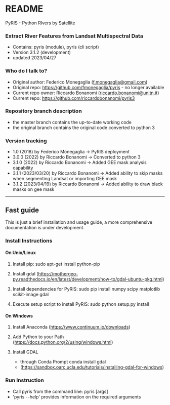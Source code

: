 # README

PyRIS - Python RIvers by Satellite

### Extract River Features from Landsat Multispectral Data

* Contains: pyris (module), pyris (cli script)
* Version 3.1.2 (development)
* updated 2023/04/27

### Who do I talk to?

* Original author: Federico Monegaglia (f.monegaglia@gmail.com)
* Original repo: https://github.com/fmonegaglia/pyris - no longer available
* Current repo owner: Riccardo Bonanomi (riccardo.bonanomi@unitn.it)
* Current repo: https://github.com/riccardobonanomi/pyris3

### Repository branch description
- the master branch contains the up-to-date working code
- the original branch contains the original code converted to python 3

### Version tracking
- 1.0   (2018) 	 by Federico Monegaglia -> PyRIS deployment
- 3.0.0 (2022)       by Riccardo Bonanomi   -> Converted to python 3
- 3.1.0 (2022)       by Riccardo Bonanomi   -> Added GEE mask analysis capability
- 3.1.1 (2023/03/20) by Riccardo Bonanomi   -> Added ability to skip masks when segmenting Landsat or importing GEE mask
- 3.1.2 (2023/04/19) by Riccardo Bonanomi   -> Added ability to draw black masks on gee mask

-------------
## Fast guide
This is just a brief installation and usage guide, a more comprehensive documentation is under development.

### Install Instructions

#### On Unix/Linux

1) Install pip:
     sudo apt-get install python-pip

2) Install gdal (https://mothergeo-py.readthedocs.io/en/latest/development/how-to/gdal-ubuntu-pkg.html)

3) Install dependencies for PyRIS:
     sudo pip install numpy scipy matplotlib scikit-image gdal

4) Execute setup script to install PyRIS:
     sudo python setup.py install

#### On Windows

1) Install Anaconda (https://www.continuum.io/downloads)

2) Add Python to your Path (https://docs.python.org/2/using/windows.html)

3) Install GDAL 
     - through Conda Prompt
          conda install gdal
     - (https://sandbox.oarc.ucla.edu/tutorials/installing-gdal-for-windows)

### Run Instruction
* Call pyris from the command line:
      pyris [args]
* 'pyris --help' provides information on the required arguments
